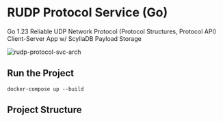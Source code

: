 # RUDP Protocol Service (Go)
Go 1.23 Reliable UDP Network Protocol (Protocol Structures, Protocol API) Client-Server App w/ ScyllaDB Payload Storage


![rudp-protocol-svc-arch](docs/rudp-protocol-svc.png)




## Run the Project

```shell
docker-compose up --build
```

## Project Structure
